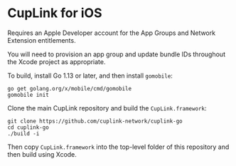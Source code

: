 # CupLink for iOS

Requires an Apple Developer account for the App Groups and Network Extension entitlements.

You will need to provision an app group and update bundle IDs throughout the Xcode project as appropriate.

To build, install Go 1.13 or later, and then install `gomobile`:

```
go get golang.org/x/mobile/cmd/gomobile
gomobile init
```

Clone the main CupLink repository and build the `CupLink.framework`:

```
git clone https://github.com/cuplink-network/cuplink-go
cd cuplink-go
./build -i
```

Then copy `CupLink.framework` into the top-level folder of this repository and then build using Xcode.
